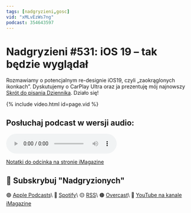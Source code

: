 ```yaml
---
tags: [nadgryzieni,gosc]
vid: "xMLvEzWs7ng"
podcast: 354643597
---
```


# Nadgryzieni #531: iOS 19 – tak będzie wyglądał

Rozmawiamy o potencjalnym re-designie iOS19, czyli „zaokrąglonych ikonkach”. Dyskutujemy o CarPlay Ultra oraz ja prezentuję mój najnowszy [Skrót do pisania Dziennika](/journal4). Działo się!

{% include video.html id=page.vid %}

<!--More-->

## Posłuchaj podcast w wersji audio:

<audio controls>
<source src="" type="audio/mpeg">
</audio>



[Notatki do odcinka na stronie iMagazine](https://imagazine.pl/2025/05/16/531-ios-19-tak-bedzie-wygladal-nadgryzieni/)

## 🍎 Subskrybuj "Nadgryzionych"

🟣 [Apple Podcasts](https://podcasts.apple.com/pl/podcast/nadgryzieni-rozmowy-nie-tylko-o-tech/id354643597)\\
🔵 [Spotify](https://open.spotify.com/show/5KtWAdPjRr6X0oXHV0FqVf)\\
🟡 [RSS](https://retrorocketnetwork.pl/category/nadgryzieni-rss/feed/)\\
🟠 [Overcast](https://overcast.fm/itunes354643597/nadgryzieni-rozmowy-nie-tylko-o-apple)\\
🔴 [YouTube na kanale iMagazine](https://www.youtube.com/@imagazinepl/podcasts)

<!--podcast: 354643597-->

[n]: https://michael.gratis/nozbe_pl
[np]: https://michael.gratis/nozbepersonal_pl